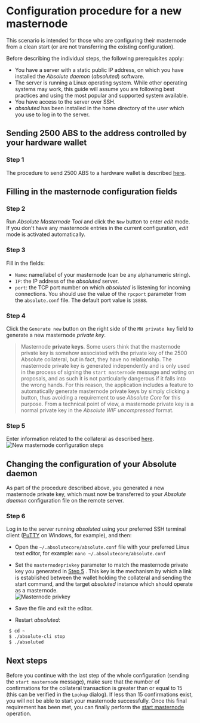 # Configuration procedure for a new masternode

This scenario is intended for those who are configuring their masternode from a clean start (or are not transferring the existing configuration).

Before describing the individual steps, the following prerequisites apply:
  * You have a server with a static public IP address, on which you have installed the *Absolute daemon* (*absoluted*) software.
  * The server is running a Linux operating system. While other operating systems may work, this guide will assume you are following best practices and using the most popular and supported system available.
  * You have access to the server over SSH.
  * *absoluted* has been installed in the home directory of the user which you use to log in to the server.

## Sending 2500 ABS to the address controlled by your hardware wallet

### Step 1

The procedure to send 2500 ABS to a hardware wallet is described [here](config-masternodes-a.md#sending-2500-absolute-to-the-hardware-wallet-address).

## Filling in the masternode configuration fields

### Step 2

Run *Absolute Masternode Tool* and click the `New` button to enter *edit* mode. If you don't have any masternode entries in the current configuration, *edit* mode is activated automatically.

### Step 3

Fill in the fields:
  * `Name`: name/label of your masternode (can be any alphanumeric string).
  * `IP`: the IP address of the *absoluted* server.
  * `port`: the TCP port number on which *absoluted* is listening for incoming connections. You should use the value of the `rpcport` parameter from the `absolute.conf` file. The default port value is `18888`.

### Step 4

Click the `Generate new` button on the right side of the `MN private key` field to generate a new masternode *private key*.

  > Masternode **private keys**. Some users think that the masternode private key is somehow associated with the private key of the 2500 Absolute collateral, but in fact, they have no relationship. The masternode private key is generated independently and is only used in the process of signing the `start masternode` message and voting on proposals, and as such it is not particularly dangerous if it falls into the wrong hands. For this reason, the application includes a feature to automatically generate masternode private keys by simply clicking a button, thus avoiding a requirement to use *Absolute Core* for this purpose. From a technical point of view, a masternode private key is a normal private key in the *Absolute WIF uncompressed* format.

### Step 5

Enter information related to the collateral as described [here](config-masternodes-a.md#entering-information-on-the-collateral).  
![New masternode configuration steps](img/conf-masternodes-b-1.png)

## Changing the configuration of your Absolute daemon

As part of the procedure described above, you generated a new masternode private key, which must now be transferred to your *Absolute daemon* configuration file on the remote server.

### Step 6

Log in to the server running *absoluted* using your preferred SSH terminal client ([PuTTY](https://www.chiark.greenend.org.uk/~sgtatham/putty/latest.html) on Windows, for example), and then:

  * Open the `~/.absolutecore/absolute.conf` file with your preferred Linux text editor, for example: `nano ~/.absolutecore/absolute.conf`

  * Set the `masternodeprivkey` parameter to match the masternode private key you generated in [Step 5](#step-5) . This key is the mechanism by which a link is established between the wallet holding the collateral and sending the start command, and the target *absoluted* instance which should operate as a masternode.  
      ![Masternode privkey](img/conf-masternodes-b-2.png)

  * Save the file and exit the editor.

  * Restart *absoluted*:
  ```bash
   $ cd ~
   $ ./absolute-cli stop
   $ ./absoluted
  ```

## Next steps

Before you continue with the last step of the whole configuration (sending the `start masternode` message), make sure that the number of confirmations for the collateral transaction is greater than or equal to 15 (this can be verified in the `Lookup` dialog). If less than 15 confirmations exist, you will not be able to start your masternode successfully. Once this final requirement has been met, you can finally perform the [start masternode](../README.md#starting-a-masternode) operation.
